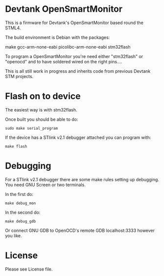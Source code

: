 Devtank OpenSmartMonitor
========================

This is a firmware for Devtank's OpenSmartMonitor based round the STML4.

The build environment is Debian with the packages:

make
gcc-arm-none-eabi
picolibc-arm-none-eabi
stm32flash

To program a OpenSmartMonitor you're need either "stm32flash" or "openocd" and to have soldered wired on the right pins....

This is all still work in progress and inherits code from previous Devtank STM projects.


Flash on to device
==================

The easiest way is with stm32flash.

Once built you should be able to do:

    sudo make serial_program

If the device has a STlink v2.1 debugger attached you can program with:

    make flash


Debugging
=========

For a STlink v2.1 debugger there are some make rules setting up debugging.
You need GNU Screen or two terminals.

In the first do:

    make debug_mon

In the second do:

    make debug_gdb


Or connect GNU GDB to OpenOCD's remote GDB localhost:3333 however you like. 


License
=======

Please see License file.
